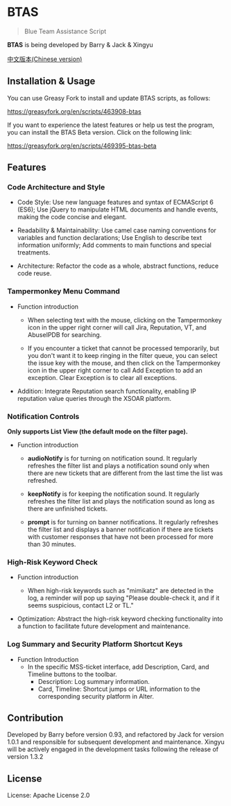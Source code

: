 # BTAS

> Blue Team Assistance Script

**BTAS** is being developed by Barry & Jack & Xingyu

[中文版本(Chinese version)](README.zh-cn.md)


## Installation & Usage

You can use Greasy Fork to install and update BTAS scripts, as follows:

https://greasyfork.org/en/scripts/463908-btas

If you want to experience the latest features or help us test the program, you can install the BTAS Beta version. Click on the following link: 

https://greasyfork.org/en/scripts/469395-btas-beta


## Features

### Code Architecture and Style
- Code Style: Use new language features and syntax of ECMAScript 6 (ES6); Use jQuery to manipulate HTML documents and handle events, making the code concise and elegant.

- Readability & Maintainability: Use camel case naming conventions for variables and function declarations; Use English to describe text information uniformly; Add comments to main functions and special treatments.

- Architecture: Refactor the code as a whole, abstract functions, reduce code reuse.

### Tampermonkey Menu Command
- Function introduction
    - When selecting text with the mouse, clicking on the Tampermonkey icon in the upper right corner will call Jira, Reputation, VT, and AbuseIPDB for searching.

    - If you encounter a ticket that cannot be processed temporarily, but you don't want it to keep ringing in the filter queue, you can select the issue key with the mouse, and then click on the Tampermonkey icon in the upper right corner to call Add Exception to add an exception. Clear Exception is to clear all exceptions.
  
- Addition: Integrate Reputation search functionality, enabling IP reputation value queries through the XSOAR platform.


### Notification Controls
**Only supports List View (the default mode on the filter page).**
- Function introduction
    - **audioNotify** is for turning on notification sound. It regularly refreshes the filter list and plays a notification sound only when there are new tickets that are different from the last time the list was refreshed.

    - **keepNotify** is for keeping the notification sound. It regularly refreshes the filter list and plays the notification sound as long as there are unfinished tickets.

    - **prompt** is for turning on banner notifications. It regularly refreshes the filter list and displays a banner notification if there are tickets with customer responses that have not been processed for more than 30 minutes.

### High-Risk Keyword Check
- Function introduction
  
    - When high-risk keywords such as "mimikatz" are detected in the log, a reminder will pop up saying "Please double-check it, and if it seems suspicious, contact L2 or TL."
      
- Optimization: Abstract the high-risk keyword checking functionality into a function to facilitate future development and maintenance.

### Log Summary and Security Platform Shortcut Keys
- Function Introduction
    - In the specific MSS-ticket interface, add Description, Card, and Timeline buttons to the toolbar.
        - Description: Log summary information.
        - Card, Timeline: Shortcut jumps or URL information to the corresponding security platform in Alter.

## Contribution
Developed by Barry before version 0.93, and refactored by Jack for version 1.0.1 and responsible for subsequent development and maintenance. Xingyu will be actively engaged in the development tasks following the release of version 1.3.2


## License
License: Apache License 2.0
